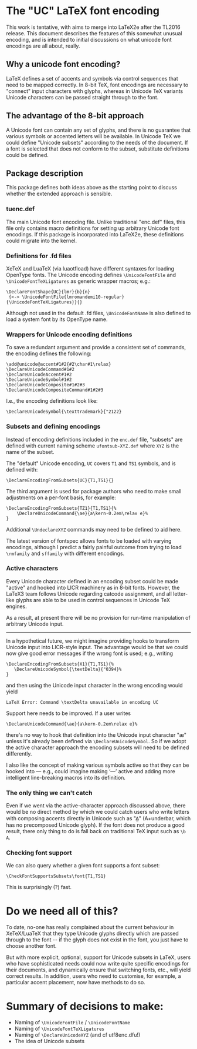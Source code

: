 # The "UC" LaTeX font encoding

This work is tentative, with aims to merge into LaTeX2e after the TL2016 release.
This document describes the features of this somewhat unusual encoding, and is intended to initial discussions on what unicode font encodings are all about, really.


## Why a unicode font encoding?

LaTeX defines a set of accents and symbols via control sequences that need to be mapped correctly.
In 8-bit TeX, font encodings are necessary to "connect" input characters with glyphs, whereas in Unicode TeX variants Unicode characters can be passed straight through to the font.


## The advantage of the 8-bit approach

A Unicode font can contain any set of glyphs, and there is no guarantee that various symbols or accented letters will be available.
In Unicode TeX we could define "Unicode subsets" according to the needs of the document.
If a font is selected that does not conform to the subset, substitute definitions could be defined.

## Package description

This package defines both ideas above as the starting point to discuss whether the extended approach is sensible.

### tuenc.def

The main Unicode font encoding file. Unlike traditional "enc.def" files, this file only contains macro definitions for setting up arbitrary Unicode font encodings.
If this package is incorporated into LaTeX2e, these definitions could migrate into the kernel.

### Definitions for .fd files

XeTeX and LuaTeX (via luaotfload) have different syntaxes for loading OpenType fonts.
The Unicode encoding defines `\UnicodeFontFile` and `\UnicodeFontTeXLigatures` as generic wrapper macros; e.g.:

    \DeclareFontShape{UC}{lmr}{b}{n}
     {<-> \UnicodeFontFile{lmromandemi10-regular}{\UnicodeFontTeXLigatures}}{}

Although not used in the default .fd files, `\UnicodeFontName` is also defined to load a system font by its OpenType name.

### Wrappers for Unicode encoding definitions

To save a redundant argument and provide a consistent set of commands, the encoding defines the following:

    \add@unicode@accent#1#2{#2\char#1\relax}
    \DeclareUnicodeCommand#1#2
    \DeclareUnicodeAccent#1#2
    \DeclareUnicodeSymbol#1#2
    \DeclareUnicodeComposite#1#2#3
    \DeclareUnicodeCompositeCommand#1#2#3

I.e., the encoding definitions look like:

    \DeclareUnicodeSymbol{\texttrademark}{"2122}


### Subsets and defining encodings

Instead of encoding definitions included in the `enc.def` file, "subsets" are defined with current naming scheme `ufontsub-XYZ.def` where `XYZ` is the name of the subset.

The "default" Unicode encoding, `UC` covers `T1` and `TS1` symbols, and is defined with:

    \DeclareEncodingFromSubsets{UC}{T1,TS1}{}

The third argument is used for package authors who need to make small adjustments on a per-font basis, for example:

    \DeclareEncodingFromSubsets{TZ1}{T1,TS1}{%
        \DeclareUnicodeCommand{\ae}{a\kern-0.2em\relax e}%
    }

Additional `\UndeclareXYZ` commands may need to be defined to aid here.

The latest version of fontspec allows fonts to be loaded with varying encodings, although I predict a fairly painful outcome from trying to load `\rmfamily` and `sffamily` with different encodings.


### Active characters

Every Unicode character defined in an encoding subset could be made "active" and hooked into LICR machinery as in 8-bit fonts.
However, the LaTeX3 team follows Unicode regarding catcode assignment, and all letter-like glyphs are able to be used in control sequences in Unicode TeX engines.

As a result, at present there will be no provision for run-time manipulation of arbitrary Unicode input.

*****

In a hypothetical future, we might imagine providing hooks to transform Unicode input into LICR-style input.
The advantage would be that we could now give good error messages if the wrong font is used; e.g., writing

    \DeclareEncodingFromSubsets{X1}{T1,TS1}{%
       \DeclareUnicodeSymbol{\textDelta}{"0394}%
    }

and then using the Unicode input character in the wrong encoding would yield

    LaTeX Error: Command \textDelta unavailable in encoding UC

Support here needs to be improved. If a user writes

    \DeclareUnicodeCommand{\ae}{a\kern-0.2em\relax e}%

there's no way to hook that definition into the Unicode input character "æ" unless it's already been defined via `\DeclareUnicodeSymbol`.
So if we adopt the active character approach the encoding subsets will need to be defined differently.

I also like the concept of making various symbols active so that they can be hooked into — e.g., could imagine making ‘—’ active and adding more intelligent line-breaking macros into its definition.


### The only thing we can't catch

Even if we went via the active-character approach discussed above, there would be no direct method by which we could catch users who write letters with composing accents directly in Unicode such as "A̲" (A+underbar, which has no precomposed Unicode glyph). If the font does not produce a good result, there only thing to do is fall back on traditional TeX input such as `\b A`.


### Checking font support

We can also query whether a given font supports a font subset:

    \CheckFontSupportsSubsets\font{T1,TS1}

This is surprisingly (?) fast.


# Do we need all of this?

To date, no-one has really complained about the current behaviour in XeTeX/LuaTeX that they type Unicode glyphs directly which are passed through to the font -- if the glyph does not exist in the font, you just have to choose another font.

But with more explicit, optional, support for Unicode subsets in LaTeX, users who have sophisticated needs could now write quite specific encodings for their documents, and dynamically ensure that switching fonts, etc., will yield correct results. In addition, users who need to customise, for example, a particular accent placement, now have methods to do so.


# Summary of decisions to make:

* Naming of `\UnicodeFontFile` / `\UnicodeFontName`
* Naming of `\UnicodeFontTeXLigatures`
* Naming of `\DeclareUnicodeXYZ` (and cf utf8enc.dfu!)
* The idea of Unicode subsets
